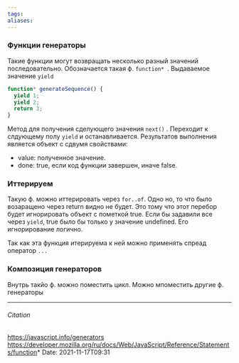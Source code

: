 ```yaml
---
tags: 
aliases: 
---
```

### Функции генераторы
Такие функции могут возвращать несколько разный значений последовательно.
Обозначается такая ф.  `function* `. Выдаваемое значение `yield`
```js
function* generateSequence() {
  yield 1;
  yield 2;
  return 3;
}
```
Метод для получения сделующего значения `next()` . Переходит к слдующему полу `yield` и останавливается. Результатов выполнения является объект с сдвумя свойствами:
- value: полученное значение. 
- done: true, если код функции завершен, иначе false.
 ### Иттерируем
 Такую ф. можно иттерировать через `for..of`. Одно но, то что было возаращено через return  видно не  будет. Это тому что этот перебор будет игнорировать объект с пометкой true. Если бы задавили все через `yield`, true было бы только у значение undefined. Его игнорирование логично.
 
 Так как эта функция итерируема к ней можно применять спреад оператор `...`
 
 ### Композиция генераторов
 Внутрь такйо ф. можно поместить цикл.
 Можно мпоместить другие ф. генераторы
 

---
###### Citation
https://javascript.info/generators
https://developer.mozilla.org/ru/docs/Web/JavaScript/Reference/Statements/function*
Date: 2021-11-17T09:31
